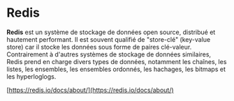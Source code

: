 # Redis

**Redis** est un système de stockage de données open source, distribué et hautement performant. Il est souvent qualifié de "store-clé" (key-value store) car il stocke les données sous forme de paires clé-valeur. Contrairement à d'autres systèmes de stockage de données similaires, Redis prend en charge divers types de données, notamment les chaînes, les listes, les ensembles, les ensembles ordonnés, les hachages, les bitmaps et les hyperloglogs.

[https://redis.io/docs/about/](https://redis.io/docs/about/)